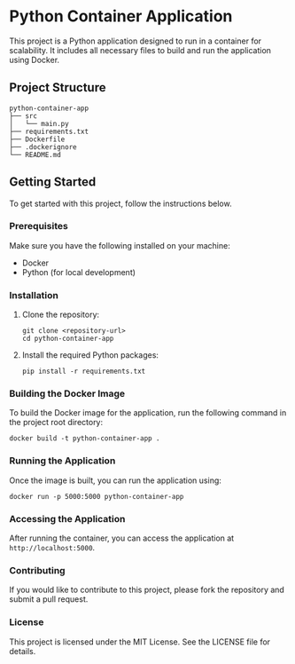 # Python Container Application

This project is a Python application designed to run in a container for scalability. It includes all necessary files to build and run the application using Docker.

## Project Structure

```
python-container-app
├── src
│   └── main.py
├── requirements.txt
├── Dockerfile
├── .dockerignore
└── README.md
```

## Getting Started

To get started with this project, follow the instructions below.

### Prerequisites

Make sure you have the following installed on your machine:

- Docker
- Python (for local development)

### Installation

1. Clone the repository:

   ```
   git clone <repository-url>
   cd python-container-app
   ```

2. Install the required Python packages:

   ```
   pip install -r requirements.txt
   ```

### Building the Docker Image

To build the Docker image for the application, run the following command in the project root directory:

```
docker build -t python-container-app .
```

### Running the Application

Once the image is built, you can run the application using:

```
docker run -p 5000:5000 python-container-app
```

### Accessing the Application

After running the container, you can access the application at `http://localhost:5000`.

### Contributing

If you would like to contribute to this project, please fork the repository and submit a pull request.

### License

This project is licensed under the MIT License. See the LICENSE file for details.